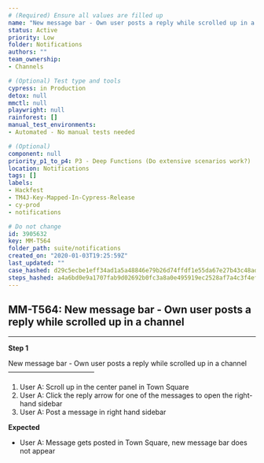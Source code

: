 ```yaml
---
# (Required) Ensure all values are filled up
name: "New message bar - Own user posts a reply while scrolled up in a channel"
status: Active
priority: Low
folder: Notifications
authors: ""
team_ownership: 
- Channels

# (Optional) Test type and tools
cypress: in Production
detox: null
mmctl: null
playwright: null
rainforest: []
manual_test_environments: 
- Automated - No manual tests needed

# (Optional)
component: null
priority_p1_to_p4: P3 - Deep Functions (Do extensive scenarios work?)
location: Notifications
tags: []
labels: 
- Hackfest
- TM4J-Key-Mapped-In-Cypress-Release
- cy-prod
- notifications

# Do not change
id: 3905632
key: MM-T564
folder_path: suite/notifications
created_on: "2020-01-03T19:25:59Z"
last_updated: ""
case_hashed: d29c5ecbe1eff34ad1a5a48846e79b26d74ffdf1e55da67e27b43c48adc9fe9e7033c6619d4c3289c985d078fecb1b39
steps_hashed: a4a6bd0e9a1707fab9d02692b0fc3a8a0e495919ec2528af7a4c3f4ef67a8df47c371ae778a877ece3de0fdd2862b5c1
---
```


## MM-T564: New message bar - Own user posts a reply while scrolled up in a channel

---

**Step 1**

New message bar - Own user posts a reply while scrolled up in a channel\
–––––––––––––––––––––––––

1. User A: Scroll up in the center panel in Town Square
2. User A: Click the reply arrow for one of the messages to open the right-hand sidebar
3. User A: Post a message in right hand sidebar

**Expected**

- User A: Message gets posted in Town Square, new message bar does not appear
